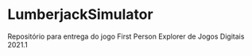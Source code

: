 # LumberjackSimulator
Repositório para entrega do jogo First Person Explorer de Jogos Digitais 2021.1
